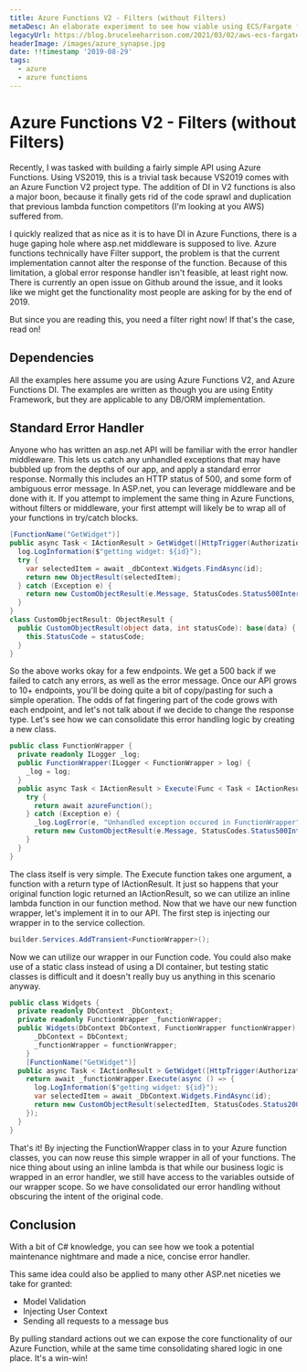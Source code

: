 ```yaml
---
title: Azure Functions V2 - Filters (without Filters)
metaDesc: An elaborate experiment to see how viable using ECS/Fargate for a persistent bastion host really is
legacyUrl: https://blog.bruceleeharrison.com/2021/03/02/aws-ecs-fargate-bastion-host/
headerImage: /images/azure_synapse.jpg
date: !!timestamp '2019-08-29'
tags:
  - azure
  - azure functions
---
```


# Azure Functions V2 - Filters (without Filters)

Recently, I was tasked with building a fairly simple API using Azure Functions. Using VS2019, this is a trivial task because VS2019 comes with an Azure Function V2 project type. The addition of DI in V2 functions is also a major boon, because it finally gets rid of the code sprawl and duplication that previous lambda function competitors (I'm looking at you AWS) suffered from.

I quickly realized that as nice as it is to have DI in Azure Functions, there is a huge gaping hole where asp.net middleware is supposed to live. Azure functions technically have Filter support, the problem is that the current implementation cannot alter the response of the function. Because of this limitation, a global error response handler isn't feasible, at least right now. There is currently an open issue on Github around the issue, and it looks like we might get the functionality most people are asking for by the end of 2019.

But since you are reading this, you need a filter right now! If that's the case, read on!

## Dependencies

All the examples here assume you are using Azure Functions V2, and Azure Functions DI. The examples are written as though you are using Entity Framework, but they are applicable to any DB/ORM implementation.

## Standard Error Handler

Anyone who has written an asp.net API will be familiar with the error handler middleware. This lets us catch any unhandled exceptions that may have bubbled up from the depths of our app, and apply a standard error response. Normally this includes an HTTP status of 500, and some form of ambiguous error message. In ASP.net, you can leverage middleware and be done with it. If you attempt to implement the same thing in Azure Functions, without filters or middleware, your first attempt will likely be to wrap all of your functions in try/catch blocks.

```csharp
[FunctionName("GetWidget")]
public async Task < IActionResult > GetWidget([HttpTrigger(AuthorizationLevel.Anonymous, "get", Route = "/widgets/{id}")] HttpRequest req, int id, ILogger log) {
  log.LogInformation($"getting widget: ${id}");
  try {
    var selectedItem = await _dbContext.Widgets.FindAsync(id);
    return new ObjectResult(selectedItem);
  } catch (Exception e) {
    return new CustomObjectResult(e.Message, StatusCodes.Status500InternalServerError);
  }
}
class CustomObjectResult: ObjectResult {
  public CustomObjectResult(object data, int statusCode): base(data) {
    this.StatusCode = statusCode;
  }
}
```

So the above works okay for a few endpoints. We get a 500 back if we failed to catch any errors, as well as the error message. Once our API grows to 10+ endpoints, you'll be doing quite a bit of copy/pasting for such a simple operation. The odds of fat fingering part of the code grows with each endpoint, and let's not talk about if we decide to change the response type. Let's see how we can consolidate this error handling logic by creating a new class.

```csharp
public class FunctionWrapper {
  private readonly ILogger _log;
  public FunctionWrapper(ILogger < FunctionWrapper > log) {
    _log = log;
  }
  public async Task < IActionResult > Execute(Func < Task < IActionResult >> azureFunction) {
    try {
      return await azureFunction();
    } catch (Exception e) {
      _log.LogError(e, "Unhandled exception occured in FunctionWrapper");
      return new CustomObjectResult(e.Message, StatusCodes.Status500InternalServerError);
    }
  }
}
```

The class itself is very simple. The Execute function takes one argument, a function with a return type of IActionResult. It just so happens that your original function logic returned an IActionResult, so we can utilize an inline lambda function in our function method. Now that we have our new function wrapper, let's implement it in to our API. The first step is injecting our wrapper in to the service collection.

```csharp showLineNumbers
builder.Services.AddTransient<FunctionWrapper>();
```

Now we can utilize our wrapper in our Function code. You could also make use of a static class instead of using a DI container, but testing static classes is difficult and it doesn't really buy us anything in this scenario anyway.

```csharp
public class Widgets {
  private readonly DbContext _DbContext;
  private readonly FunctionWrapper _functionWrapper;
  public Widgets(DbContext DbContext, FunctionWrapper functionWrapper) {
      _DbContext = DbContext;
      _functionWrapper = functionWrapper;
    }
    [FunctionName("GetWidget")]
  public async Task < IActionResult > GetWidget([HttpTrigger(AuthorizationLevel.Anonymous, "get", Route = "/widgets/{id}")] HttpRequest req, int id, ILogger log) {
    return await _functionWrapper.Execute(async () => {
      log.LogInformation($"getting widget: ${id}");
      var selectedItem = await _DbContext.Widgets.FindAsync(id);
      return new CustomObjectResult(selectedItem, StatusCodes.Status200OK);
    });
  }
}
```

That's it! By injecting the FunctionWrapper class in to your Azure function classes, you can now reuse this simple wrapper in all of your functions. The nice thing about using an inline lambda is that while our business logic is wrapped in an error handler, we still have access to the variables outside of our wrapper scope. So we have consolidated our error handling without obscuring the intent of the original code.

## Conclusion

With a bit of C# knowledge, you can see how we took a potential maintenance nightmare and made a nice, concise error handler.

This same idea could also be applied to many other ASP.net niceties we take for granted:

- Model Validation
- Injecting User Context
- Sending all requests to a message bus

By pulling standard actions out we can expose the core functionality of our Azure Function, while at the same time consolidating shared logic in one place. It's a win-win!
